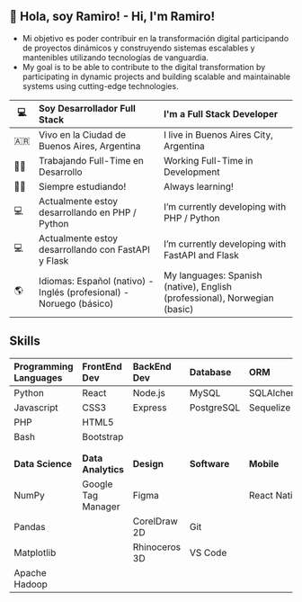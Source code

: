 ## :bearded_person: Hola, soy Ramiro! - Hi, I'm Ramiro!
- Mi objetivo es poder contribuir en la transformación digital participando de
proyectos dinámicos y construyendo sistemas escalables y mantenibles
utilizando tecnologías de vanguardia.
- My goal is to be able to contribute to the digital transformation by participating in dynamic projects and building scalable and maintainable systems using cutting-edge technologies.

|:computer:|Soy Desarrollador Full Stack|I'm a Full Stack Developer|
|---|:---|:---|
|:argentina:|Vivo en la Ciudad de Buenos Aires, Argentina|I live in Buenos Aires City, Argentina|
|:man_technologist:|Trabajando Full-Time en Desarrollo|Working Full-Time in Development|
|:man_student:|Siempre estudiando!|Always learning!|
|:computer:|Actualmente estoy desarrollando en PHP / Python|I’m currently developing with PHP / Python|
|:computer:|Actualmente estoy desarrollando con FastAPI y Flask|I’m currently developing with FastAPI and Flask|
|:earth_americas:|Idiomas: Español (nativo) - Inglés (profesional) - Noruego (básico)|My languages: Spanish (native), English (professional), Norwegian (basic)|

## Skills

|Programming Languages|FrontEnd Dev|BackEnd Dev|Database|ORM|DevOps|Framework|
|:---|:---|:---|:---|:---|:---|:---|
|Python|React|Node.js|MySQL|SQLAlchemy|AWS|Django|
|Javascript|CSS3|Express|PostgreSQL|Sequelize|Docker|Flask|
|PHP|HTML5||||Bash|FastAPI|
|Bash|Bootstrap|||||Express|
||||||||
||||||||
|**Data Science**|**Data Analytics**|**Design**|**Software**|**Mobile**|**Testing**|**API Tools**|
|NumPy|Google Tag Manager|Figma||React Native|PyTest|Swagger|
|Pandas||CorelDraw 2D|Git||Newman|OpenAPI|
|Matplotlib||Rhinoceros 3D|VS Code|||Postman|
|Apache Hadoop||||||







